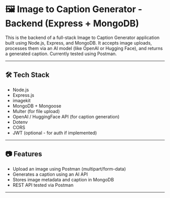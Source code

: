 # 🖼️ Image to Caption Generator - Backend (Express + MongoDB)

This is the backend of a full-stack Image to Caption Generator application built using Node.js, Express, and MongoDB. It accepts image uploads, processes them via an AI model (like OpenAI or Hugging Face), and returns a generated caption. Currently tested using Postman.

---

## 🛠️ Tech Stack

- Node.js  
- Express.js  
- imagekit
- MongoDB + Mongoose  
- Multer (for file upload)  
- OpenAI / HuggingFace API (for caption generation)  
- Dotenv  
- CORS  
- JWT (optional - for auth if implemented)

---

## 📷 Features

- Upload an image using Postman (multipart/form-data)
- Generates a caption using an AI API
- Stores image metadata and caption in MongoDB
- REST API tested via Postman

---

